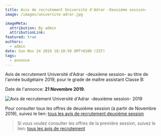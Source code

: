 ```yaml
---
title: Avis de recrutement Université d'Adrar -Deuxième session-
image: /images/universite-adrar.jpg

imageMeta:
  attribution: By admin
  attributionLink:
featured: true
authors:
  - admin
date: Sun Nov 24 2019 18:10:59 GMT+0100 (IST)
tags:
  - annonce
---
```

Avis de recrutement Université d'Adrar -deuxième session- au titre de l'année budgétaire 2019, pour le grade de maître assistant Classe B:

Date de l'annonce: **21 Novembre 2019**.

![Avis de recrutement Université d'Adrar -deuxième session- 2019](/images/avis-de-rec-univ-adrar-deuxieme-session.jpeg)

Pour consulter tous les offres de deuxième session (à partir de Novembre 2019), suivez le lien: [tous les avis de recrutement deuxième session](/tous-les-avis-de-recrutement-mitre-assistant-classe-b-au-titre-de-l-annee-2019-deuxieme-session/)

>Si vous voulez consulter les offres de la première session, suivez le lien: [tous les avis de recrutement](/tous_les_avis_de_recrutement_annee_budgetaire_2019/)
